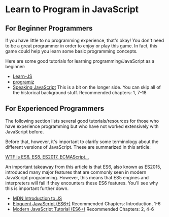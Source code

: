 # Learn to Program in JavaScript

## For Beginner Programmers

If you have little to no programming experience, that's okay!
You don't need to be a great programmer in order to enjoy or play this game.
In fact, this game could help you learn some basic programming concepts.

Here are some good tutorials for learning programming/JavaScript as a beginner:

- [Learn-JS](http://www.learn-js.org/en/Welcome)
- [programiz](https://www.programiz.com/javascript/get-started)
- [Speaking JavaScript](https://exploringjs.com/es5/)
  This is a bit on the longer side.
  You can skip all of the historical background stuff.
  Recommended chapters: 1, 7-18

## For Experienced Programmers

The following section lists several good tutorials/resources for those who have experience programming but who have not worked extensively with JavaScript before.

Before that, however, it's important to clarify some terminology about the different versions of JavaScript.
These are summarized in this article:

[WTF is ES6, ES8, ES2017, ECMAScript...](https://codeburst.io/javascript-wtf-is-es6-es8-es-2017-ecmascript-dca859e4821c)

An important takeaway from this article is that ES6, also known as ES2015, introduced many major features that are commonly seen in modern JavaScript programming.
However, this means that ES5 engines and interpreters will fail if they encounters these ES6 features.
You'll see why this is important further down.

- [MDN Introduction to JS](https://developer.mozilla.org/en-US/docs/Web/JavaScript/A_re-introduction_to_JavaScript)
- [Eloquent JavaScript (ES6+)](http://eloquentjavascript.net/)
  Recommended Chapters: Introduction, 1-6
- [Modern JavaScript Tutorial (ES6+)](https://javascript.info/)
  Recommended Chapters: 2, 4-6
